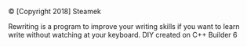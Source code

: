 
© [Copyright 2018] Steamek

Rewriting is a program to improve your writing skills if you want to learn write without watching at your keyboard. 
DIY
created on C++ Builder 6
